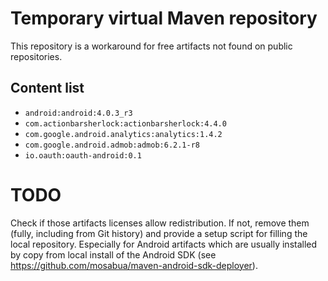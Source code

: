 # Temporary virtual Maven repository

This repository is a workaround for free artifacts not found on public repositories.

## Content list

 - `android:android:4.0.3_r3`
 - `com.actionbarsherlock:actionbarsherlock:4.4.0`
 - `com.google.android.analytics:analytics:1.4.2`
 - `com.google.android.admob:admob:6.2.1-r8`
 - `io.oauth:oauth-android:0.1`


# TODO

Check if those artifacts licenses allow redistribution. If not, remove them (fully, including from Git history) and provide a setup script for filling the local repository. Especially for Android artifacts which are usually installed by copy from local install of the Android SDK (see https://github.com/mosabua/maven-android-sdk-deployer).

